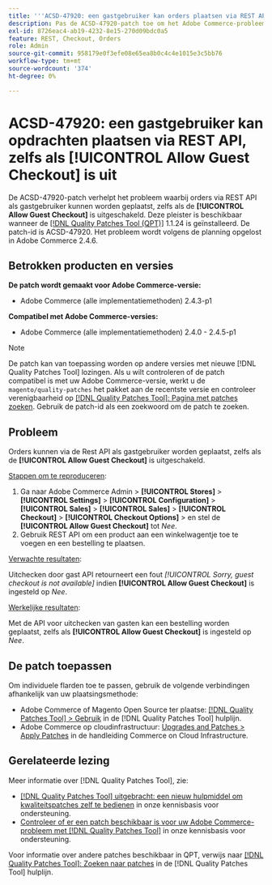 ```yaml
---
title: '''ACSD-47920: een gastgebruiker kan orders plaatsen via REST API, zelfs als [!UICONTROL Allow Guest Checkout] is uit'
description: Pas de ACSD-47920-patch toe om het Adobe Commerce-probleem op te lossen, waarbij orders via REST API als gastgebruiker kunnen worden geplaatst, zelfs als de [!UICONTROL Allow Guest Checkout] is uitgeschakeld.
exl-id: 8726eac4-ab19-4232-8e15-270d09bdc0a5
feature: REST, Checkout, Orders
role: Admin
source-git-commit: 958179e0f3efe08e65ea8b0c4c4e1015e3c5bb76
workflow-type: tm+mt
source-wordcount: '374'
ht-degree: 0%

---
```


# ACSD-47920: een gastgebruiker kan opdrachten plaatsen via REST API, zelfs als **[!UICONTROL Allow Guest Checkout]** is uit

De ACSD-47920-patch verhelpt het probleem waarbij orders via REST API als gastgebruiker kunnen worden geplaatst, zelfs als de **[!UICONTROL Allow Guest Checkout]** is uitgeschakeld. Deze pleister is beschikbaar wanneer de [[!DNL Quality Patches Tool (QPT)]](/help/announcements/adobe-commerce-announcements/magento-quality-patches-released-new-tool-to-self-serve-quality-patches.md) 1.1.24 is geïnstalleerd. De patch-id is ACSD-47920. Het probleem wordt volgens de planning opgelost in Adobe Commerce 2.4.6.

## Betrokken producten en versies

**De patch wordt gemaakt voor Adobe Commerce-versie:**

* Adobe Commerce (alle implementatiemethoden) 2.4.3-p1

**Compatibel met Adobe Commerce-versies:**

* Adobe Commerce (alle implementatiemethoden) 2.4.0 - 2.4.5-p1

>[!NOTE]
>
>De patch kan van toepassing worden op andere versies met nieuwe [!DNL Quality Patches Tool] lozingen. Als u wilt controleren of de patch compatibel is met uw Adobe Commerce-versie, werkt u de `magento/quality-patches` het pakket aan de recentste versie en controleer verenigbaarheid op [[!DNL Quality Patches Tool]: Pagina met patches zoeken](https://experienceleague.adobe.com/tools/commerce-quality-patches/index.html). Gebruik de patch-id als een zoekwoord om de patch te zoeken.

## Probleem

Orders kunnen via de Rest API als gastgebruiker worden geplaatst, zelfs als de **[!UICONTROL Allow Guest Checkout]** is uitgeschakeld.

<u>Stappen om te reproduceren</u>:

1. Ga naar Adobe Commerce Admin > **[!UICONTROL Stores]** > **[!UICONTROL Settings]** > **[!UICONTROL Configuration]** > **[!UICONTROL Sales]** > **[!UICONTROL Sales]** > **[!UICONTROL Checkout]** > **[!UICONTROL Checkout Options]** > en stel de **[!UICONTROL Allow Guest Checkout]** tot _Nee_.
1. Gebruik REST API om een product aan een winkelwagentje toe te voegen en een bestelling te plaatsen.

<u>Verwachte resultaten</u>:

Uitchecken door gast API retourneert een fout *[!UICONTROL Sorry, guest checkout is not available]* indien **[!UICONTROL Allow Guest Checkout]** is ingesteld op _Nee_.

<u>Werkelijke resultaten</u>:

Met de API voor uitchecken van gasten kan een bestelling worden geplaatst, zelfs als **[!UICONTROL Allow Guest Checkout]** is ingesteld op _Nee_.

## De patch toepassen

Om individuele flarden toe te passen, gebruik de volgende verbindingen afhankelijk van uw plaatsingsmethode:

* Adobe Commerce of Magento Open Source ter plaatse: [[!DNL Quality Patches Tool] > Gebruik](https://experienceleague.adobe.com/docs/commerce-operations/tools/quality-patches-tool/usage.html) in de [!DNL Quality Patches Tool] hulplijn.
* Adobe Commerce op cloudinfrastructuur: [Upgrades and Patches > Apply Patches](https://experienceleague.adobe.com/docs/commerce-cloud-service/user-guide/develop/upgrade/apply-patches.html) in de handleiding Commerce on Cloud Infrastructure.

## Gerelateerde lezing

Meer informatie over [!DNL Quality Patches Tool], zie:

* [[!DNL Quality Patches Tool] uitgebracht: een nieuw hulpmiddel om kwaliteitspatches zelf te bedienen](/help/announcements/adobe-commerce-announcements/magento-quality-patches-released-new-tool-to-self-serve-quality-patches.md) in onze kennisbasis voor ondersteuning.
* [Controleer of er een patch beschikbaar is voor uw Adobe Commerce-probleem met [!DNL Quality Patches Tool]](/help/support-tools/patches-available-in-qpt-tool/check-patch-for-magento-issue-with-magento-quality-patches.md) in onze kennisbasis voor ondersteuning.

Voor informatie over andere patches beschikbaar in QPT, verwijs naar [[!DNL Quality Patches Tool]: Zoeken naar patches](https://experienceleague.adobe.com/tools/commerce-quality-patches/index.html) in de [!DNL Quality Patches Tool] hulplijn.
